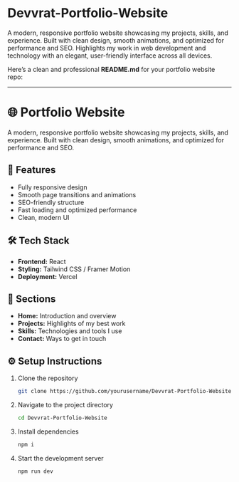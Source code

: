 # Devvrat-Portfolio-Website
A modern, responsive portfolio website showcasing my projects, skills, and experience. Built with clean design, smooth animations, and optimized for performance and SEO. Highlights my work in web development and technology with an elegant, user-friendly interface across all devices.



Here’s a clean and professional **README.md** for your portfolio website repo:

---

# 🌐 Portfolio Website

A modern, responsive portfolio website showcasing my projects, skills, and experience. Built with clean design, smooth animations, and optimized for performance and SEO.

## 🚀 Features

* Fully responsive design
* Smooth page transitions and animations
* SEO-friendly structure
* Fast loading and optimized performance
* Clean, modern UI

## 🛠️ Tech Stack

* **Frontend:** React
* **Styling:** Tailwind CSS / Framer Motion
* **Deployment:** Vercel 

## 📂 Sections

* **Home:** Introduction and overview
* **Projects:** Highlights of my best work
* **Skills:** Technologies and tools I use
* **Contact:** Ways to get in touch

## ⚙️ Setup Instructions

1. Clone the repository

   ```bash
   git clone https://github.com/yourusername/Devvrat-Portfolio-Website.git
   ```
2. Navigate to the project directory

   ```bash
   cd Devvrat-Portfolio-Website
   ```
3. Install dependencies

   ```bash
   npm i
   ```
4. Start the development server

   ```bash
   npm run dev
   ```

